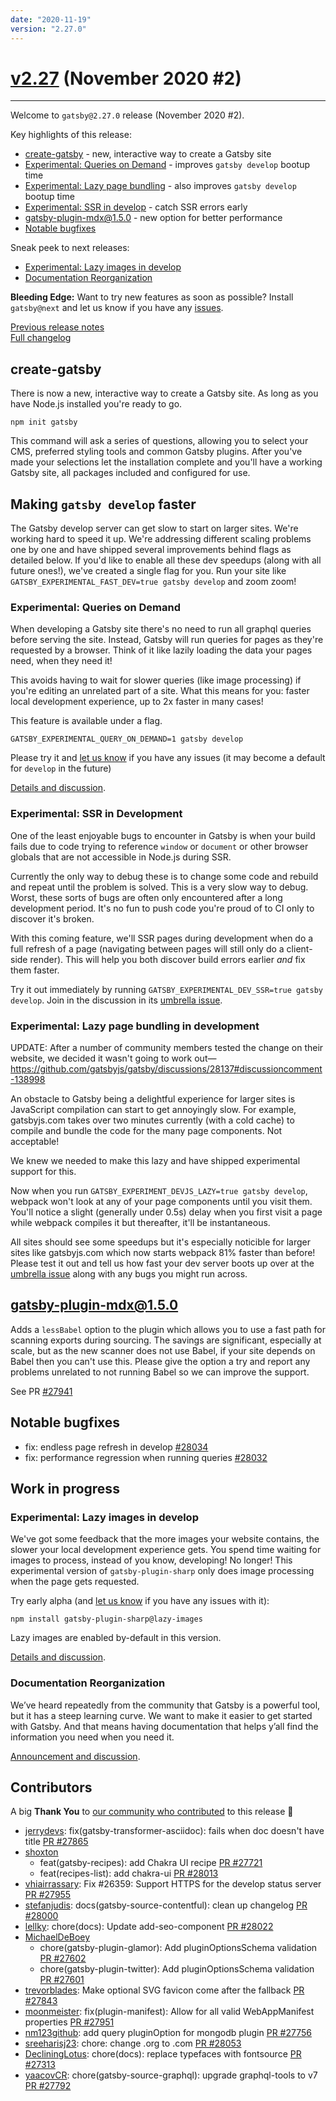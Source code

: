 ```yaml
---
date: "2020-11-19"
version: "2.27.0"
---
```


# [v2.27](https://github.com/gatsbyjs/gatsby/compare/gatsby@2.27.0-next.0...gatsby@2.27.0) (November 2020 #2)

---

Welcome to `gatsby@2.27.0` release (November 2020 #2).

Key highlights of this release:

- [create-gatsby](#create-gatsby) - new, interactive way to create a Gatsby site
- [Experimental: Queries on Demand](#experimental-queries-on-demand) - improves `gatsby develop` bootup time
- [Experimental: Lazy page bundling](#experimental-lazy-page-bundling-in-development) - also improves `gatsby develop` bootup time
- [Experimental: SSR in develop](#experimental-ssr-in-development) - catch SSR errors early
- [gatsby-plugin-mdx@1.5.0](#gatsby-plugin-mdx150) - new option for better performance
- [Notable bugfixes](#notable-bugfixes)

Sneak peek to next releases:

- [Experimental: Lazy images in develop](#experimental-lazy-images-in-develop)
- [Documentation Reorganization](#documentation-reorganization)

**Bleeding Edge:** Want to try new features as soon as possible? Install `gatsby@next` and let us know
if you have any [issues](https://github.com/gatsbyjs/gatsby/issues).

[Previous release notes](../v2.26/index.md)<br>
[Full changelog](https://github.com/gatsbyjs/gatsby/compare/gatsby@2.27.0-next.0...gatsby@2.27.0)

## create-gatsby

There is now a new, interactive way to create a Gatsby site. As long as you have Node.js installed you're ready to go.

```shell
npm init gatsby
```

This command will ask a series of questions, allowing you to select your CMS, preferred styling tools and common Gatsby plugins. After you've made your selections let the installation complete and you'll have a working Gatsby site, all packages included and configured for use.

## Making `gatsby develop` faster

The Gatsby develop server can get slow to start on larger sites. We're working hard to speed it up. We're addressing different scaling problems one by one and have shipped several improvements behind flags as detailed below. If you'd like to enable all these dev speedups (along with all future ones!), we've created a single flag for you. Run your site like `GATSBY_EXPERIMENTAL_FAST_DEV=true gatsby develop` and zoom zoom!

### Experimental: Queries on Demand

When developing a Gatsby site there's no need to run all graphql queries before serving the site.
Instead, Gatsby will run queries for pages as they're requested by a browser.
Think of it like lazily loading the data your pages need, when they need it!

This avoids having to wait for slower queries (like image processing) if you're editing an unrelated part of a site.
What this means for you: faster local development experience, up to 2x faster in many cases!

This feature is available under a flag.

```shell
GATSBY_EXPERIMENTAL_QUERY_ON_DEMAND=1 gatsby develop
```

Please try it and [let us know](https://github.com/gatsbyjs/gatsby/discussions/27620) if you have any issues
(it may become a default for `develop` in the future)

[Details and discussion](https://github.com/gatsbyjs/gatsby/discussions/27620).

### Experimental: SSR in Development

One of the least enjoyable bugs to encounter in Gatsby is when your build fails due to code trying to reference `window` or `document` or other browser globals that are not accessible in Node.js during SSR.

Currently the only way to debug these is to change some code and rebuild and repeat until the problem is solved. This is a very slow way to debug. Worst, these sorts of bugs are often only encountered after a long development period. It's no fun to push code you're proud of to CI only to discover it's broken.

With this coming feature, we'll SSR pages during development when do a full refresh of a page (navigating between pages will still only do a client-side render). This will help you both discover build errors earlier _and_ fix them faster.

Try it out immediately by running `GATSBY_EXPERIMENTAL_DEV_SSR=true gatsby develop`. Join in the discussion in its [umbrella issue](https://github.com/gatsbyjs/gatsby/issues/28138).

### Experimental: Lazy page bundling in development

UPDATE: After a number of community members tested the change on their website, we decided it wasn't going to work out—https://github.com/gatsbyjs/gatsby/discussions/28137#discussioncomment-138998

An obstacle to Gatsby being a delightful experience for larger sites is JavaScript compilation can start to get annoyingly slow. For example, gatsbyjs.com takes over two minutes currently (with a cold cache) to compile and bundle the code for the many page components. Not acceptable!

We knew we needed to make this lazy and have shipped experimental support for this.

Now when you run `GATSBY_EXPERIMENT_DEVJS_LAZY=true gatsby develop`, webpack won't look at any of your page components until you visit them. You'll notice a slight (generally under 0.5s) delay when you first visit a page while webpack compiles it but thereafter, it'll be instantaneous.

All sites should see some speedups but it's especially noticible for larger sites like gatsbyjs.com which now starts webpack 81% faster than before! Please test it out and tell us how fast your dev server boots up over at the [umbrella issue](https://github.com/gatsbyjs/gatsby/discussions/28137) along with any bugs you might run across.

## gatsby-plugin-mdx@1.5.0

Adds a `lessBabel` option to the plugin which allows you to use a fast path for scanning exports during sourcing. The savings are significant, especially at scale, but as the new scanner does not use Babel, if your site depends on Babel then you can't use this. Please give the option a try and report any problems unrelated to not running Babel so we can improve the support.

See PR [#27941](https://github.com/gatsbyjs/gatsby/issues/27941)

## Notable bugfixes

- fix: endless page refresh in develop [#28034](https://github.com/gatsbyjs/gatsby/pull/28034)
- fix: performance regression when running queries [#28032](https://github.com/gatsbyjs/gatsby/pull/28032)

## Work in progress

### Experimental: Lazy images in develop

We've got some feedback that the more images your website contains, the slower your local development experience gets.
You spend time waiting for images to process, instead of you know, developing! No longer!
This experimental version of `gatsby-plugin-sharp` only does image processing when the page gets requested.

Try early alpha (and [let us know](https://github.com/gatsbyjs/gatsby/discussions/27603) if you have any issues with it):

```
npm install gatsby-plugin-sharp@lazy-images
```

Lazy images are enabled by-default in this version.

[Details and discussion](https://github.com/gatsbyjs/gatsby/discussions/27603).

### Documentation Reorganization

We’ve heard repeatedly from the community that Gatsby is a powerful tool,
but it has a steep learning curve. We want to make it easier to get started with Gatsby.
And that means having documentation that helps y’all find the information you need when you need it.

[Announcement and discussion](https://github.com/gatsbyjs/gatsby/discussions/27856).

## Contributors

A big **Thank You** to [our community who contributed](https://github.com/gatsbyjs/gatsby/compare/gatsby@2.27.0-next.0...gatsby@2.27.0) to this release 💜

- [jerrydevs](https://github.com/jerrydevs): fix(gatsby-transformer-asciidoc): fails when doc doesn't have title [PR #27865](https://github.com/gatsbyjs/gatsby/pull/27865)
- [shoxton](https://github.com/shoxton)
  - feat(gatsby-recipes): add Chakra UI recipe [PR #27721](https://github.com/gatsbyjs/gatsby/pull/27721)
  - feat(recipes-list): add chakra-ui [PR #28013](https://github.com/gatsbyjs/gatsby/pull/28013)
- [vhiairrassary](https://github.com/vhiairrassary): Fix #26359: Support HTTPS for the develop status server [PR #27955](https://github.com/gatsbyjs/gatsby/pull/27955)
- [stefanjudis](https://github.com/stefanjudis): docs(gatsby-source-contentful): clean up changelog [PR #28000](https://github.com/gatsbyjs/gatsby/pull/28000)
- [lellky](https://github.com/lellky): chore(docs): Update add-seo-component [PR #28022](https://github.com/gatsbyjs/gatsby/pull/28022)
- [MichaelDeBoey](https://github.com/MichaelDeBoey)
  - chore(gatsby-plugin-glamor): Add pluginOptionsSchema validation [PR #27602](https://github.com/gatsbyjs/gatsby/pull/27602)
  - chore(gatsby-plugin-twitter): Add pluginOptionsSchema validation [PR #27601](https://github.com/gatsbyjs/gatsby/pull/27601)
- [trevorblades](https://github.com/trevorblades): Make optional SVG favicon come after the fallback [PR #27843](https://github.com/gatsbyjs/gatsby/pull/27843)
- [moonmeister](https://github.com/moonmeister): fix(plugin-manifest): Allow for all valid WebAppManifest properties [PR #27951](https://github.com/gatsbyjs/gatsby/pull/27951)
- [nm123github](https://github.com/nm123github): add query pluginOption for mongodb plugin [PR #27756](https://github.com/gatsbyjs/gatsby/pull/27756)
- [sreeharisj23](https://github.com/sreeharisj23): chore: change .org to .com [PR #28053](https://github.com/gatsbyjs/gatsby/pull/28053)
- [DecliningLotus](https://github.com/DecliningLotus): chore(docs): replace typefaces with fontsource [PR #27313](https://github.com/gatsbyjs/gatsby/pull/27313)
- [yaacovCR](https://github.com/yaacovCR): chore(gatsby-source-graphql): upgrade graphql-tools to v7 [PR #27792](https://github.com/gatsbyjs/gatsby/pull/27792)
